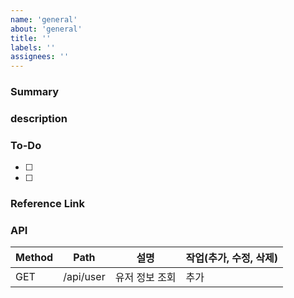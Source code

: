 ```yaml
---
name: 'general'
about: 'general'
title: ''
labels: ''
assignees: ''
---
```


<!-- 이슈 요약(필수) -->
### Summary

<!-- 이슈 본문(필수) -->
### description

<!-- 작업할 사항(선택) -->
### To-Do

- [ ]
- [ ]

<!-- 참고한 레퍼런스(선택) -->
### Reference Link

<!-- 작업하는 API(선택) -->
### API

| Method | Path      | 설명           | 작업(추가, 수정, 삭제) |
| ------ | --------- | -------------- | ---------------------- |
| GET    | /api/user | 유저 정보 조회 | 추가                   |
